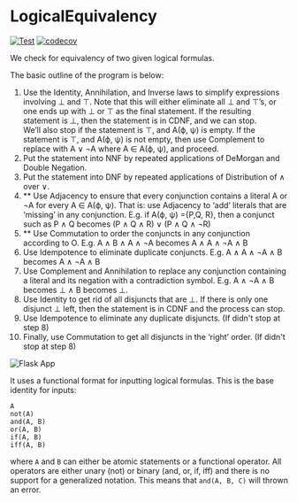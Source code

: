 LogicalEquivalency
===================

[![Test](https://github.com/OpenReasoning/LogicalEquivalency/workflows/Test/badge.svg?branch=master&event=push)](https://github.com/OpenReasoning/LogicalEquivalency/actions?query=workflow%3ATest+branch%3Amaster+event%3Apush)
[![codecov](https://codecov.io/gh/OpenReasoning/LogicalEquivalency/branch/master/graph/badge.svg)](https://codecov.io/gh/OpenReasoning/LogicalEquivalency)

We check for equivalency of two given logical formulas.

The basic outline of the program is below:

1. Use the Identity, Annihilation, and Inverse laws to simplify expressions involving ⊥ and ⊤.
Note that this will either eliminate all ⊥ and ⊤’s, or one ends up with ⊥ or ⊤ as the final
statement. If the resulting statement is ⊥, then the statement is in CDNF, and we can stop.  
We’ll also stop if the statement is ⊤, and A(ϕ, ψ) is empty. If the statement is ⊤, and A(ϕ, ψ) is
not empty, then use Complement to replace with A ∨ ¬A where A ∈ A(ϕ, ψ), and proceed.
2. Put the statement into NNF by repeated applications of DeMorgan and Double Negation.  
3. Put the statement into DNF by repeated applications of Distribution of ∧ over ∨.  
4. ** Use Adjacency to ensure that every conjunction contains a literal A or ¬A for every A ∈ A(ϕ,
ψ). That is: use Adjacency to ‘add’ literals that are ‘missing’ in any conjunction. E.g. if A(ϕ, ψ)
={P,Q, R}, then a conjunct such as P ∧ Q becomes (P ∧ Q ∧ R) ∨ (P ∧ Q ∧ ¬R)  
5. ** Use Commutation to order the conjuncts in any conjunction according to O. E.g. A ∧ B ∧ A ∧
¬A becomes A ∧ A ∧ ¬A ∧ B  
6. Use Idempotence to eliminate duplicate conjuncts. E.g. A ∧ A ∧ ¬A ∧ B becomes A ∧ ¬A ∧ B  
7. Use Complement and Annihilation to replace any conjunction containing a literal and its
negation with a contradiction symbol. E.g. A ∧ ¬A ∧ B becomes ⊥ ∧ B becomes ⊥.  
8. Use Identity to get rid of all disjuncts that are ⊥. If there is only one disjunct ⊥ left, then the
statement is in CDNF and the process can stop.  
9. Use Idempotence to eliminate any duplicate disjuncts. (If didn't stop at step 8)  
10. Finally, use Commutation to get all disjuncts in the ‘right’ order. (If didn't stop at step 8)

![Flask App](https://raw.githubusercontent.com/MasterOdin/LogicalEquivalency/master/static/screenshot.png)

It uses a functional format for inputting logical formulas. This is the base identity for inputs:
```
A
not(A)
and(A, B)
or(A, B)
if(A, B)
iff(A, B)
```
where `A` and `B` can either be atomic statements or a functional operator. All operators are either unary (not) or binary (and, or, if, iff) and there is no support for a generalized notation. This means that ```and(A, B, C)``` will thrown an error.

